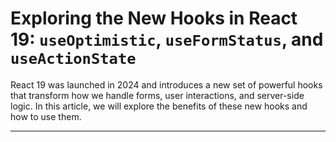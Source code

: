 # Exploring the New Hooks in React 19: `useOptimistic`, `useFormStatus`, and `useActionState`

React 19 was launched in 2024 and introduces a new set of powerful hooks that transform how we handle forms, user interactions, and server-side logic. In this article, we will explore the benefits of these new hooks and how to use them.

---
